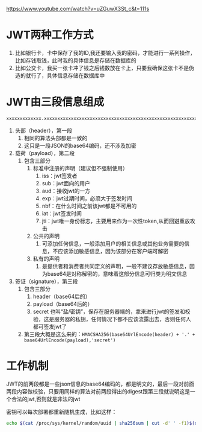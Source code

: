 https://www.youtube.com/watch?v=uZGuwX3St_c&t=111s

# JWT两种工作方式

1. 比如银行卡，卡中保存了我的ID,我还要输入我的密码，才能进行一系列操作，比如存钱取钱，此时我的具体信息是存储在数据库的
2. 比如公交卡，我买一张卡冲了钱之后钱数放在卡上，只要我确保这张卡不是伪造的就行了，具体信息存储在数据库中
# JWT由三段信息组成
```
xxxxxxxxxxxxx.xxxxxxxxxxxxxxxxxxxxxxxxxxxxxxxxxxxxxxxxxxxxxxxxxxxxxxxxxxxxxxxxxxxxxxxxx.xxxxxxxxxxxxxxxxxx
```
1. 头部（header），第一段
   1. 相同的算法头部都是一致的
   2. 这只是一段JSON的base64编码，还不涉及加密
2. 载荷（payload），第二段
   1. 包含三部分
      1. 标准中注册的声明（建议但不强制使用）
         1. iss：jwt签发者
         2. sub：jwt面向的用户
         3. aud：接收jwt的一方
         4. exp：jwt过期时间，必须大于签发时间
         5. nbf：在什么时间之前该jwt都是不可用的
         6. iat：jwt签发时间
         7. jti：jwt唯一身份标志，主要用来作为一次性token,从而回避重放攻击
      2. 公共的声明
         1. 可添加任何信息，一般添加用户的相关信息或其他业务需要的信息，不应该添加敏感信息，因为该部分在客户端可解密
      3. 私有的声明
         1. 是提供者和消费者共同定义的声明，一般不建议存放敏感信息，因为base64是对称解密的，意味着这部分信息可归类为明文信息
3. 签证（signature），第三段
   1. 包含三部分
      1. header（base64后的）
      2. payload（base64后的）
      3. secret 也叫“盐/密钥”，保存在服务器端的，拿来进行jwt的签发和校验，这是服务器的私钥，任何情况下都不应该流露出去，否则任何人都可签发jwt了
   2. 第三段大概是这么来的：`HMACSHA256(base64UrlEncode(header) + '.' + base64UrlEncode(payload),'secret')`

# 工作机制
JWT的前两段都是一些json信息的base64编码的，都是明文的，最后一段对前面两段内容做校验，只要用同样的算法对前两段得出的digest跟第三段就说明这是一个合法的jwt,否则就是非法的jwt

密钥可以每次部署都重新随机生成，比如这样：
```bash
echo $(cat /proc/sys/kernel/random/uuid | sha256sum | cut -d' ' -f1)$(date +%s%N | sha256sum | cut -d' ' -f1 )$(cat /dev/urandom | head -n 20 | sha256sum | cut -d' ' -f1)
```
